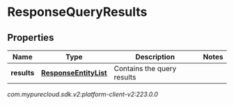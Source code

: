 # ResponseQueryResults


## Properties

| Name | Type | Description | Notes |
| ------------ | ------------- | ------------- | ------------- |
| **results** | [**ResponseEntityList**](ResponseEntityList) | Contains the query results |  |




_com.mypurecloud.sdk.v2:platform-client-v2:223.0.0_
